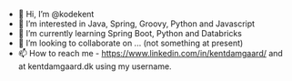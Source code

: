 - 👋 Hi, I’m @kodekent
- 👀 I’m interested in Java, Spring, Groovy, Python and Javascript
- 🌱 I’m currently learning Spring Boot, Python and Databricks
- 💞️ I’m looking to collaborate on ... (not something at present)
- 📫 How to reach me - https://www.linkedin.com/in/kentdamgaard/ and at kentdamgaard.dk using my username.

<!---
kodekent/kodekent is a ✨ special ✨ repository because its `README.md` (this file) appears on your GitHub profile.
You can click the Preview link to take a look at your changes.
--->
